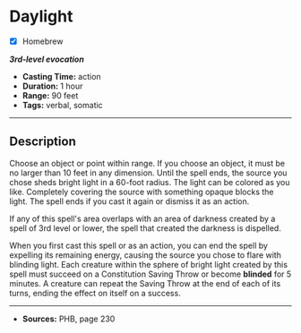 # Daylight
- [x] Homebrew

***3rd-level evocation***
- **Casting Time:** action
- **Duration:** 1 hour
- **Range:** 90 feet
- **Tags:** verbal, somatic

---

## Description
Choose an object or point within range.
If you choose an object, it must be no larger than 10 feet in any dimension.
Until the spell ends, the source you chose sheds bright light in a 60-foot radius. The light can be colored as you like.
Completely covering the source with something opaque blocks the light.
The spell ends if you cast it again or dismiss it as an action.

If any of this spell's area overlaps with an area of darkness created by a spell of 3rd level or lower, the spell that created the darkness is dispelled.

When you first cast this spell or as an action, you can end the spell by expelling its remaining energy, causing the source you chose to flare with blinding light.
Each creature within the sphere of bright light created by this spell must succeed on a Constitution Saving Throw or become **blinded** for 5 minutes.
A creature can repeat the Saving Throw at the end of each of its turns, ending the effect on itself on a success.

---

- **Sources:** PHB, page 230
